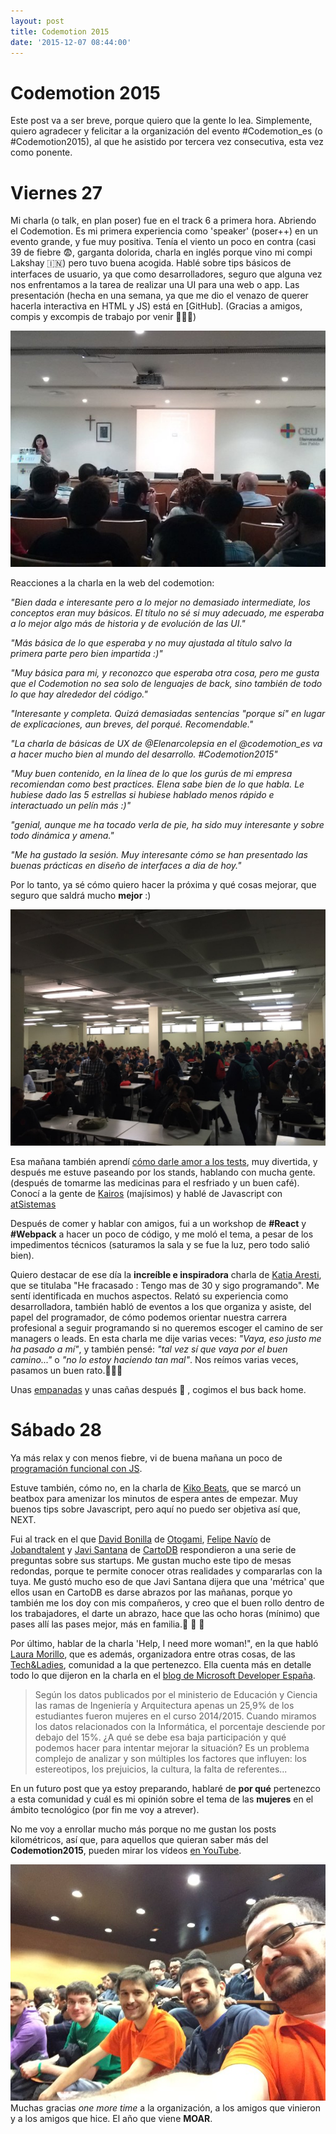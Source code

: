 ```yaml
---
layout: post
title: Codemotion 2015
date: '2015-12-07 08:44:00'
---
```


# Codemotion 2015

Este post va a ser breve, porque quiero que la gente lo lea. Simplemente, quiero agradecer y felicitar a la organización del evento #Codemotion_es (o #Codemotion2015), al que he asistido por tercera vez consecutiva, esta vez como ponente.

# Viernes 27

Mi charla (o talk, en plan poser) fue en el track 6 a primera hora. Abriendo el Codemotion. Es mi primera experiencia como 'speaker' (poser++) en un evento grande, y fue muy positiva. Tenía el viento un poco en contra (casi 39 de fiebre 😨, garganta dolorida, charla en inglés porque vino mi compi Lakshay 🇮🇳) pero tuvo buena acogida. Hablé sobre tips básicos de interfaces de usuario, ya que como desarrolladores, seguro que alguna vez nos enfrentamos a la tarea de realizar una UI para una web o app. Las presentación (hecha en una semana, ya que me dio el venazo de querer hacerla interactiva en HTML y JS) está en [GitHub]. (Gracias a amigos, compis y excompis de trabajo por venir 💖😁💖)

![](img/content/images/2015/12/codemotion_3.jpg)

Reacciones a la charla en la web del codemotion:

*"Bien dada e interesante pero a lo mejor no demasiado intermediate, los conceptos eran muy básicos. El título no sé si muy adecuado, me esperaba a lo mejor algo más de historia y de evolución de las UI."*

*"Más básica de lo que esperaba y no muy ajustada al título salvo la primera parte pero bien impartida :)"*

*"Muy básica para mi, y reconozco que esperaba otra cosa, pero me gusta que el Codemotion no sea solo de lenguajes de back, sino también de todo lo que hay alrededor del código."*

*"Interesante y completa. Quizá demasiadas sentencias "porque sí" en lugar de explicaciones, aun breves, del porqué. Recomendable."*

*"La charla de básicas de UX de @Elenarcolepsia en el @codemotion_es  va a hacer mucho bien al mundo del desarrollo. #Codemotion2015"*

*"Muy buen contenido, en la línea de lo que los gurús de mi empresa recomiendan como best practices. Elena sabe bien de lo que habla. Le hubiese dado las 5 estrellas si hubiese hablado menos rápido e interactuado un pelín más :)"*

*"genial, aunque me ha tocado verla de pie, ha sido muy interesante y sobre todo dinámica y amena."*

*"Me ha gustado la sesión. Muy interesante cómo se han presentado las buenas prácticas en diseño de interfaces a dia de hoy."*


Por lo tanto, ya sé cómo quiero hacer la próxima y qué cosas mejorar, que seguro que saldrá mucho **mejor** :)

![](img/content/images/2015/12/codemotion_4.jpg)

Esa mañana también aprendí [cómo darle amor a los tests](https://www.youtube.com/watch?v=zPKMmG6koIg&feature=youtu.be), muy divertida, y después me estuve paseando por los stands, hablando con mucha gente. (después de tomarme las medicinas para el resfriado y un buen café). Conocí a la gente de [Kairos](http://kairosds.com/) (majísimos) y hablé de Javascript con [atSistemas](http://atsistemas.com/)

Después de comer y hablar con amigos, fui a un workshop de **#React** y **#Webpack** a hacer un poco de código, y me moló el tema, a pesar de los impedimentos técnicos (saturamos la sala y se fue la luz, pero todo salió bien).

Quiero destacar de ese día la **increíble e inspiradora** charla de [Katia Aresti](https://twitter.com/karesti), que se titulaba "He fracasado : Tengo mas de 30 y sigo programando". Me sentí identificada en muchos aspectos. Relató su experiencia como desarrolladora, también habló de eventos a los que organiza y asiste, del papel del programador, de cómo podemos orientar nuestra carrera profesional a seguir programando si no queremos escoger el camino de ser managers o leads. En esta charla me dije varias veces: *"Vaya, eso justo me ha pasado a mí"*, y también pensé: *"tal vez sí que vaya por el buen camino..."* o *"no lo estoy haciendo tan mal"*. Nos reímos varias veces, pasamos un buen rato.👏👏👏

Unas [empanadas](http://tienda.milandopico.com/) y unas cañas después 🍻 , cogimos el bus back home.

# Sábado 28

Ya más relax y con menos fiebre, vi de buena mañana un poco de [programación funcional con JS](https://speakerdeck.com/onielfadev/codemotion-2015-functional-reactive-programming-fp-javascript-con-extra-de-bacon).

Estuve también, cómo no, en la charla de [Kiko Beats](https://twitter.com/@kikobeats), que se marcó un beatbox para amenizar los minutos de espera antes de empezar. Muy buenos tips sobre Javascript, pero aquí no puedo ser objetiva así que, NEXT.

Fui al track en el que [David Bonilla](https://twitter.com/david_bonilla) de [Otogami](http://www.otogami.com/), [Felipe Navío](https://twitter.com/felipenavio) de [Jobandtalent](http://www.jobandtalent.com/) y [Javi Santana](https://twitter.com/javisantana) de [CartoDB](https://cartodb.com/) respondieron a una serie de preguntas sobre sus startups. Me gustan mucho este tipo de mesas redondas, porque te permite conocer otras realidades y compararlas con la tuya. Me gustó mucho eso de que Javi Santana dijera que una 'métrica' que ellos usan en CartoDB es darse abrazos por las mañanas, porque yo también me los doy con mis compañeros, y creo que el buen rollo dentro de los trabajadores, el darte un abrazo, hace que las ocho horas (mínimo) que pases allí las pases mejor, más en familia.👬 👫 👭

Por último, hablar de la charla 'Help, I need more woman!", en la que habló [Laura Morillo](https://twitter.com/Laura_Morillo), que es además, organizadora entre otras cosas, de las [Tech&Ladies](http://techandladies.com/), comunidad a la que pertenezco. Ella cuenta más en detalle todo lo que dijeron en la charla en el [blog de Microsoft Developer España](http://blogs.msdn.com/b/esmsdn/archive/2015/12/04/post-invitado-las-mujeres-en-la-tecnolog-237-a-191-hacia-d-243-nde-podemos-mirar.aspx).

> Según los datos publicados por el ministerio de Educación y Ciencia las ramas de Ingeniería y Arquitectura apenas un 25,9% de los estudiantes fueron mujeres en el curso 2014/2015. Cuando miramos los datos relacionados con la Informática, el porcentaje desciende por debajo del 15%. ¿A qué se debe esa baja participación y qué podemos hacer para intentar mejorar la situación? Es un problema complejo de analizar y son múltiples los factores que influyen: los estereotipos, los prejuicios, la cultura, la falta de referentes...

En un futuro post que ya estoy preparando, hablaré de **por qué** pertenezco a esta comunidad y cuál es mi opinión sobre el tema de las **mujeres** en el ámbito tecnológico (por fin me voy a atrever).

No me voy a enrollar mucho más porque no me gustan los posts kilométricos, así que, para aquellos que quieran saber más del **Codemotion2015**, pueden mirar los vídeos [en YouTube](https://www.youtube.com/watch?v=-pS4hsZ-Loo&list=PLiLJQ1Z3egaqC1abWSLmcNurOtfHwhKIf).

![](img/content/images/2015/12/codemotion_2.jpg)
Muchas gracias *one more time* a la organización, a los amigos que vinieron y a los amigos que hice. El año que viene **MOAR**.
